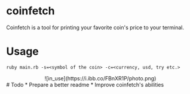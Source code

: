 # coinfetch
Coinfetch is a tool for printing your favorite coin's price to your terminal.
# Usage
```
ruby main.rb -s=<symbol of the coin> -c=<currency, usd, try etc.>
```
<div align="center">
![in_use](https://i.ibb.co/FBnXR1P/photo.png)
</div>
# Todo
* Prepare a better readme
* Improve coinfetch's abilities

